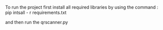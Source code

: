 To run the project first install all required libraries by using the command : pip intsall - r requirements.txt

and then run the qrscanner.py
